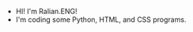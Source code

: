 - HI! I'm Ralian.ENG!
- I'm coding some Python, HTML, and CSS programs. 

<!---
RalianENG/RalianENG is a ✨ special ✨ repository because its `README.md` (this file) appears on your GitHub profile.
You can click the Preview link to take a look at your changes.
--->
